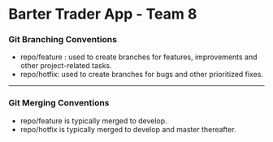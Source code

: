 # Barter Trader App - Team 8

### Git Branching Conventions

-   repo/feature : used to create branches for features, improvements and other project-related tasks.
-   repo/hotfix: used to create branches for bugs and other prioritized fixes.

---

### Git Merging Conventions

-   repo/feature is typically merged to develop.
-   repo/hotfix is typically merged to develop and master thereafter.
